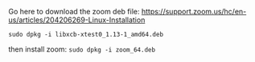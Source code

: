 Go here to download the zoom deb file:
https://support.zoom.us/hc/en-us/articles/204206269-Linux-Installation

`sudo dpkg -i libxcb-xtest0_1.13-1_amd64.deb`

then install zoom:
`sudo dpkg -i zoom_64.deb`
